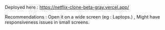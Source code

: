Deployed here : https://netflix-clone-beta-gray.vercel.app/

Recommendations : Open it on a wide screen (eg : Laptops.) , Might have responsiveness issues in small screens.
